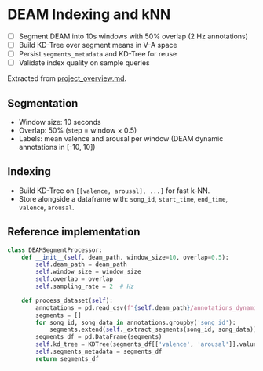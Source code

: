 # DEAM Indexing and kNN

- [ ] Segment DEAM into 10s windows with 50% overlap (2 Hz annotations)
- [ ] Build KD-Tree over segment means in V-A space
- [ ] Persist `segments_metadata` and KD-Tree for reuse
- [ ] Validate index quality on sample queries

Extracted from [project_overview.md](file:///Users/desmondchoy/Projects/emo-rec/docs/project_overview.md).

## Segmentation

- Window size: 10 seconds
- Overlap: 50% (step = window × 0.5)
- Labels: mean valence and arousal per window (DEAM dynamic annotations in [-10, 10])

## Indexing

- Build KD-Tree on `[[valence, arousal], ...]` for fast k-NN.
- Store alongside a dataframe with: `song_id`, `start_time`, `end_time`, `valence`, `arousal`.

## Reference implementation

```python
class DEAMSegmentProcessor:
    def __init__(self, deam_path, window_size=10, overlap=0.5):
        self.deam_path = deam_path
        self.window_size = window_size
        self.overlap = overlap
        self.sampling_rate = 2  # Hz

    def process_dataset(self):
        annotations = pd.read_csv(f"{self.deam_path}/annotations_dynamic.csv")
        segments = []
        for song_id, song_data in annotations.groupby('song_id'):
            segments.extend(self._extract_segments(song_id, song_data))
        segments_df = pd.DataFrame(segments)
        self.kd_tree = KDTree(segments_df[['valence', 'arousal']].values)
        self.segments_metadata = segments_df
        return segments_df
```
